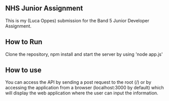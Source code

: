 ## NHS Junior Assignment

This is my (Luca Oppes) submission for the Band 5 Junior Developer Assignment.

## How to Run

Clone the repository, npm install and start the server by using 'node app.js'

## How to use

You can access the API by sending a post request to the root (/) or by accessing the application from a browser (localhost:3000 by default) which will display the web application where the user can input the information.
